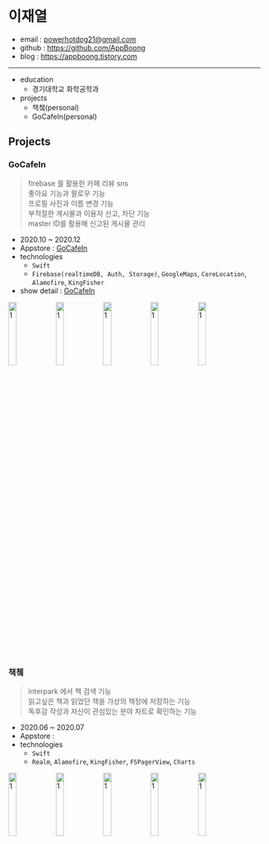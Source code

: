 # 이재열
* email : powerhotdog21@gmail.com
* github : https://github.com/AppBoong
* blog : https://appboong.tistory.com
---
* education
  * 경기대학교 화학공학과
* projects
  * 책쳌(personal)
  * GoCafeIn(personal)  
  
## Projects  
### GoCafeIn  
> firebase 를 활용한 카페 리뷰 sns  
> 좋아요 기능과 팔로우 기능  
> 프로필 사진과 이름 변경 기능  
> 부적절한 게시물과 이용자 신고, 차단 기능  
> master ID를 활용해 신고된 게시물 관리
* 2020.10 ~ 2020.12
* Appstore : [GoCafeIn](https://apps.apple.com/kr/app/gocafein/id1546540991)
* technologies
  * `Swift`   
  * `Firebase(realtimeDB, Auth, Storage)`, `GoogleMaps`, `CoreLocation`, `Alamofire`, `KingFisher`  
* show detail : [GoCafeIn](https://github.com/AppBoong/GoCafeIn)   
   
<img src="https://user-images.githubusercontent.com/67822732/103854021-d7eeef00-50f2-11eb-81d3-2693b025fccc.jpeg" width="18%" height="18%" title="1" alt="1"></img> <img src="https://user-images.githubusercontent.com/67822732/103854006-d1607780-50f2-11eb-8a19-40f6d484b56d.jpeg" width="18%" height="18%" title="1" alt="1"></img> <img src="https://user-images.githubusercontent.com/67822732/103854023-d8878580-50f2-11eb-824e-fc768cc69db2.jpeg" width="18%" height="18%" title="1" alt="1"></img> <img src="https://user-images.githubusercontent.com/67822732/103854024-d9201c00-50f2-11eb-99b1-ffa0f81e2347.jpeg" width="18%" height="18%" title="1" alt="1"></img> <img src="https://user-images.githubusercontent.com/67822732/103854027-d9b8b280-50f2-11eb-9809-c96f628728ab.jpeg" width="18%" height="18%" title="1" alt="1"></img>   

### 책쳌  
> interpark 에서 책 검색 기능  
> 읽고싶은 책과 읽었던 책을 가상의 책장에 저장하는 기능  
> 독후감 작성과 자신이 관심있는 분야 차트로 확인하는 기능  
* 2020.06 ~ 2020.07
* Appstore : [](https://apps.apple.com/kr/app/%EC%B1%85%EC%B3%8C-%EB%82%B4-%EC%86%90%EC%95%88%EC%97%90-%EC%9E%91%EC%9D%80-%EC%B1%85%EC%9E%A5/id1516136297)
* technologies
  * `Swift`
  * `Realm`, `Alamofire`, `KingFisher`, `FSPagerView`, `Charts`       

<img src="https://user-images.githubusercontent.com/67822732/103854401-b0e4ed00-50f3-11eb-9836-417acf216e79.png" width="18%" height="18%" title="1" alt="1"></img> <img src="https://user-images.githubusercontent.com/67822732/103854400-afb3c000-50f3-11eb-8d76-4c80215f2fb2.png" width="18%" height="18%" title="1" alt="1"></img> <img src="https://user-images.githubusercontent.com/67822732/103854395-ae829300-50f3-11eb-87ea-e6eac744ca62.png" width="18%" height="18%" title="1" alt="1"></img> <img src="https://user-images.githubusercontent.com/67822732/103854381-a9254880-50f3-11eb-9c4e-30039eec63ea.png" width="18%" height="18%" title="1" alt="1"></img> <img src="https://user-images.githubusercontent.com/67822732/103854392-ade9fc80-50f3-11eb-9969-bc1e6152c4c2.png" width="18%" height="18%" title="1" alt="1"></img>

